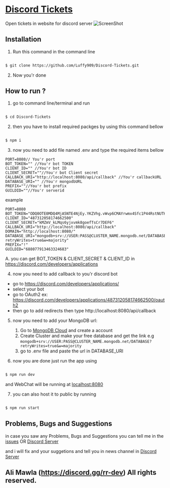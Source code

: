 
  

# [Discord Tickets](https://discord.gg/HFZRWUC)

  

Open tickets in website for discord server
  ![ScreenShot](https://cdn.discordapp.com/attachments/682236325981978685/845017832449769492/unknown.png)

## Installation

1. Run this command in the command line

  

```bash

$ git clone https://github.com/Luffy909/Discord-Tickets.git

```

2. Now you'r done

  

## How to run ?

  

1. go to command line/terminal and run

  

  

```bash

$ cd Discord-Tickets

```

  

  

2. then you have to install required packges by using this command bellow
  

```bash

$ npm i

```

  
3. now you need to add file named .env and type the required items bellow
```buh
PORT=8080// You'r port
BOT_TOKEN="" //You'r bot TOKEN
CLIENT_ID="" //You'r bot ID
CLIENT_SECRET=""//You'r bot Client secret
CALLBACK_URI="http://localhost:8080/api/callback" //You'r callbackURL
DATABASE_URI="" //You'r mongodbURL
PREFIX=""//You'r bot prefix
GUILDID=""//You'r serverid
```
example
```
PORT=8080
BOT_TOKEN="ODQ0OTE0MDQ4MjA5NTE4NjEy.YKZVhg.vWvp6CMAYrwmx4Sfc1P44RstNUTHwgSA"
CLIENT_ID="487312058174662500"
CLIENT_SECRET="kMZmV_kLMqs6yjxvmk8goefTsCr7DEF6"
CALLBACK_URI="http://localhost:8080/api/callback"
DOMAIN="http://localhost:8080/"
DATABASE_URI="mongodb+srv://USER:PASS@CLUSTER_NAME.mongodb.net/DATABASE?retryWrites=true&w=majority"
PREFIX="!"
GUILDID="688077913463324683"
```
A. you can get BOT_TOKEN & CLIENT_SECRET & CLIENT_ID in https://discord.com/developers/applications


4. now you need to add callback to you'r discord bot
- go to https://discord.com/developers/applications/
- select your bot
- go to OAuth2 ex: https://discord.com/developers/applications/487312058174662500/oauth2
- then go to add redirects then type http://localhost:8080/api/callback

5. now you need to add your MongoDB url:
	 1. Go to [MongoDB Cloud](https://cloud.mongodb.com/) and create a account
	 2. Create Cluster and make your free database and get the link e.g `mongodb+srv://USER:PASS@CLUSTER_NAME.mongodb.net/DATABASE?retryWrites=true&w=majority`
	 3. go to .env file and paste the url in DATABASE_URI
  

6. now you are done just run the app using

  

```bash

$ npm run dev

```

  

and WebChat will be running at [localhost:8080](http://localhost:8080)

  

  

7. you can also host it to public by running

  

```bash

$ npm run start

```

  
## Problems, Bugs and Suggestions

in case you saw any Problems, Bugs and Suggestions you can tell me in the [issues](https://github.com/Luffy909/Discord-Tickets) OR [Discord Server](https://discord.gg/rr-dev)

and i will fix and your suggetions and tell you in news channel in [Discord Server](https://discord.gg/rr-dev)

## Ali Mawla (https://discord.gg/rr-dev) All rights reserved.
